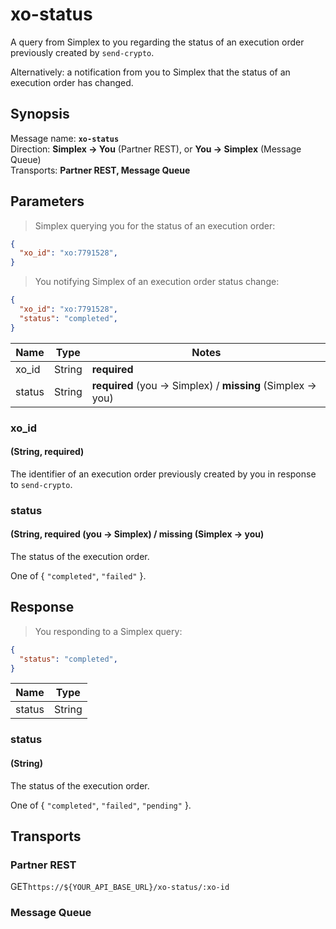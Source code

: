 # xo-status #

A query from Simplex to you regarding the status of an execution order previously created by `send-crypto`.

Alternatively: a notification from you to Simplex that the status of an execution order has changed.

## Synopsis ##

Message name: **`xo-status`**  
Direction: **Simplex &rarr; You** (Partner REST), or **You &rarr; Simplex** (Message Queue)  
Transports: **Partner REST, Message Queue**

## Parameters ##

> Simplex querying you for the status of an execution order:

```json
{
  "xo_id": "xo:7791528",
}
```

> You notifying Simplex of an execution order status change:

```json
{
  "xo_id": "xo:7791528",
  "status": "completed",
}
```

Name   | Type   | Notes
------ | ------ | -----
xo_id  | String | **required**
status | String | **required** (you &rarr; Simplex) / **missing** (Simplex &rarr; you)

### xo_id ###
#### (String, **required**)

The identifier of an execution order previously created by you in response to `send-crypto`.

### status ###
#### (String, **required** (you &rarr; Simplex) / **missing** (Simplex &rarr; you)

The status of the execution order.

One of { `"completed"`, `"failed"` }.

## Response ##

> You responding to a Simplex query:

```json
{
  "status": "completed",
}
```

Name   | Type
------ | ----
status | String

### status ###
#### (String)

The status of the execution order.

One of { `"completed"`, `"failed"`, `"pending"` }.

## Transports ##

### Partner REST ###

<span class="http-verb http-get">GET</span>`https://${YOUR_API_BASE_URL}/xo-status/:xo-id`

### Message Queue ###

[modeline]: # ( vim: set ts=2 sw=2 expandtab wrap linebreak: )
